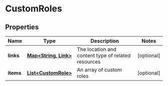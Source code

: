 

# CustomRoles


## Properties

| Name | Type | Description | Notes |
|------------ | ------------- | ------------- | -------------|
|**links** | [**Map&lt;String, Link&gt;**](Link.md) | The location and content type of related resources |  [optional] |
|**items** | [**List&lt;CustomRole&gt;**](CustomRole.md) | An array of custom roles |  [optional] |



